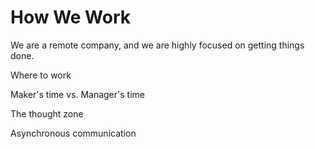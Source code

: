 # How We Work

We are a remote company, and we are highly focused on getting things done.

Where to work

Maker's time vs. Manager's time

The thought zone

Asynchronous communication

